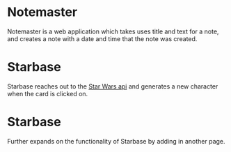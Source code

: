 # Notemaster
Notemaster is a web application which takes uses title and text for a note,
and creates a note with a date and time that the note was created.

# Starbase
Starbase reaches out to the [Star Wars api](https://swapi.co/) and generates a new character when the card is clicked on.

# Starbase
Further expands on the functionality of Starbase by adding in another page.